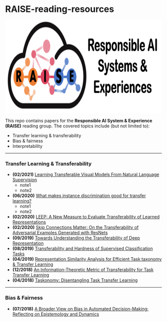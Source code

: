 # RAISE-reading-resources

<img align="center" width="1000" height="300" src="https://github.com/BeanHam/RAISE-reading-resources/blob/main/RAISE.png">

This repo contains papers for the **Responsible AI System & Experience (RAISE)** reading group. The covered topics include (but not limited to): 
- Transfer learning & transferability
- Bias & fairness
- Interpretability


---------
### Transfer Learning & Transferability
- **(02/2021)** [Learning Transferable Visual Models From Natural Language Supervision](https://arxiv.org/abs/2103.00020)
  - note1
  - note2 
- **(06/2020)** [What makes instance discrimination good for transfer learning?](https://arxiv.org/abs/2006.06606)
  - note1
  - note2
- **(02/2020)** [LEEP: A New Measure to Evaluate Transferability of Learned Representations](https://arxiv.org/abs/2002.12462)
- **(02/2020)** [Skip Connections Matter: On the Transferability of Adversarial Examples Generated with ResNets](https://arxiv.org/abs/2002.05990)
- **(09/2019)** [Towards Understanding the Transferability of Deep Representation](https://arxiv.org/abs/1909.12031)
- **(08/2019)** [Transferability and Hardness of Supervised Classification Tasks](https://arxiv.org/abs/1908.08142)
- **(04/2019)** [Representation Similarity Analysis for Efficient Task taxonomy & Transfer Learning](https://arxiv.org/abs/1904.11740)
- **(12/2018)** [An Information-Theoretic Metric of Transferability for Task Transfer Learning](https://openreview.net/forum?id=BkxAUjRqY7)
- **(04/2018)** [Taskonomy: Disentangling Task Transfer Learning](https://arxiv.org/abs/1804.08328)


---------
### Bias & Fairness
- **(07/2018)** [A Broader View on Bias in Automated Decision-Making: Reflecting on Epistemology and Dynamics](https://arxiv.org/abs/1807.00553)
